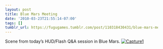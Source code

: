 ```yaml
---
layout: post
title: Blue Mars Meeting
date: '2010-03-23T21:55:14-07:00'
tags: []
tumblr_url: https://fugugames.tumblr.com/post/110318430431/blue-mars-meeting
---
```

Scene from today’s HUD/Flash Q&A session in Blue Mars. [![](http://itshardtofondlepenguins.com/wp-content/uploads/2010/03/Capture1.png "Capture1")](http://itshardtofondlepenguins.com/wp-content/uploads/2010/03/Capture1.png)

